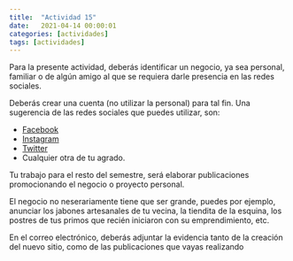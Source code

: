 ```yaml
---
title:  "Actividad 15"
date:   2021-04-14 00:00:01
categories: [actividades]
tags: [actividades]
---
```


Para la presente actividad, deberás identificar un negocio, ya sea personal, familiar o de algún amigo al que se requiera darle presencia en las redes sociales.

Deberás crear una cuenta (no utilizar la personal) para tal fin. Una sugerencia de las redes sociales que puedes utilizar, son:
+ [Facebook][facebook]
+ [Instagram][Instagram]
+ [Twitter][twitter]
+ Cualquier otra de tu agrado.

Tu trabajo para el resto del semestre, será elaborar publicaciones promocionando el negocio o proyecto personal.

El negocio no neserariamente tiene que ser grande, puedes por ejemplo, anunciar los jabones artesanales de tu vecina, la tiendita de la esquina, los postres de tus primos que recién iniciaron con su emprendimiento, etc.

En el correo electrónico, deberás adjuntar la evidencia tanto de la creación del nuevo sitio, como de las publicaciones que vayas realizando


[facebook]: https://www.facebook.com
[instagram]: https://www.instagram.com
[twitter]: https://www.twitter.com